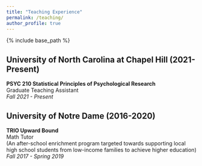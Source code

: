 ```yaml
---
title: "Teaching Experience"
permalink: /teaching/
author_profile: true
---
```


{% include base_path %}


University of North Carolina at Chapel Hill (2021-Present)
-----
**PSYC 210 Statistical Principles of Psychological Research**  
Graduate Teaching Assistant  
*Fall 2021 - Present*

University of Notre Dame (2016-2020)
-----
**TRIO Upward Bound**  
Math Tutor  
(An after-school enrichment program targeted towards supporting local high school students from low-income families to achieve higher education)    
*Fall 2017 - Spring 2019*
